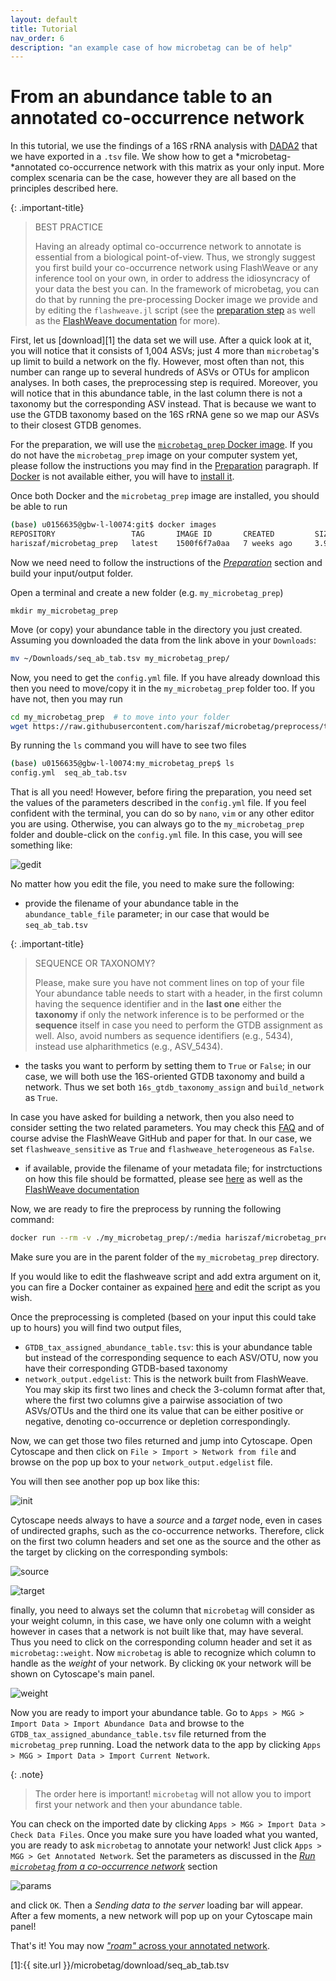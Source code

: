 ```yaml
---
layout: default
title: Tutorial
nav_order: 6
description: "an example case of how microbetag can be of help"
---
```


# From an abundance table to an annotated co-occurrence network


In this tutorial, we use the findings of a 16S rRNA analysis with [DADA2](https://benjjneb.github.io/dada2/) that we have exported in a `.tsv` file. 
We show how to get a *microbetag-*annotated co-occurrence network with this matrix as your only input. 
More complex scenaria can be the case, however they are all based on the principles described here. 


{: .important-title}
> BEST PRACTICE
>
> Having an already optimal co-occurrence network to annotate is essential from a biological point-of-view.
> Thus, we strongly suggest you first build your co-occurrence network using FlashWeave or any inference tool 
> on your own, in order to address the idiosyncracy of your data the best you can. 
> In the framework of microbetag, you can do that by running the pre-processing Docker image we provide and by editing the
> `flashweave.jl` script (see the [preparation step](input.md#the-preparation) as well as the [FlashWeave documentation](https://githubhelp.com/meringlab/FlashWeave.jl) for more).



First, let us [download][1] the data set we will use.
After a quick look at it, you will notice that it consists of 1,004 ASVs; just 4 more than `microbetag`'s up limit to build a network on the fly.
However, most often than not, this number can range up to several hundreds of ASVs or OTUs for amplicon analyses.
In both cases, the preprocessing step is required.
Moreover, you will notice that in this abundance table, in the last column there is not a taxonomy but the corresponding ASV instead.
That is because we want to use the GTDB taxonomy based on the 16S rRNA gene so we map our ASVs to their closest GTDB genomes. 

For the preparation, we will use the [`microbetag_prep` Docker image](https://hub.docker.com/r/hariszaf/microbetag_prep). 
If you do not have the `microbetag_prep` image on your computer system yet, please follow the instructions you may find in the [Preparation](./input.md#the-preparation) paragraph. 
If [Docker](https://www.docker.com) is not available either, you will have to [install it](https://docs.docker.com/get-docker/). 

Once both Docker and the `microbetag_prep` image are installed, you should be able to run

```bash
(base) u0156635@gbw-l-l0074:git$ docker images
REPOSITORY                 TAG       IMAGE ID       CREATED         SIZE
hariszaf/microbetag_prep   latest    1500f6f7a0aa   7 weeks ago     3.92GB
```

Now we need need to follow the instructions of the [*Preparation*](./input.md#io-folder)  section and build your input/output folder.

Open a terminal and create a new folder (e.g. `my_microbetag_prep`)

```
mkdir my_microbetag_prep
```

Move (or copy) your abundance table in the directory you just created. 
Assuming you downloaded the data from the link above in your `Downloads`: 

```bash
mv ~/Downloads/seq_ab_tab.tsv my_microbetag_prep/
```

Now, you need to get the `config.yml` file. 
If you have already download this then you need to move/copy it in the `my_microbetag_prep` folder too. 
If you have not, then you may run 

```bash
cd my_microbetag_prep  # to move into your folder
wget https://raw.githubusercontent.com/hariszaf/microbetag/preprocess/test/config.yml
```

By running the `ls` command you will have to see two files 

```bash
(base) u0156635@gbw-l-l0074:my_microbetag_prep$ ls
config.yml  seq_ab_tab.tsv
```

That is all you need! However, before firing the preparation, you need set the values of the parameters described in the `config.yml` file. 
If you feel confident with the terminal, you can do so by `nano`, `vim` or any other editor you are using. 
Otherwise, you can always go to the `my_microbetag_prep` folder and double-click on the `config.yml` file. 
In this case, you will see something like:

![gedit](../assets/images/config.png)


No matter how you edit the file, you need to make sure the following: 

- provide the filename of your abundance table in the `abundance_table_file` parameter; in our case that would be `seq_ab_tab.tsv`

{: .important-title}
> SEQUENCE OR TAXONOMY?
>
> Please, make sure you have not comment lines on top of your file
> Your abundance table needs to start with a header, in the first column having the sequence identifier and in the **last one** either the **taxonomy** if only the network inference is to be performed or the **sequence** itself in case you need to perform the GTDB assignment as well.
> Also, avoid numbers as sequence identifiers (e.g., 5434), instead use alpharithmetics (e.g., ASV_5434).

- the tasks you want to perform by setting them to `True` or `False`; in our case, we will both use the 16S-oriented GTDB taxonomy and build a network. Thus we set both `16s_gtdb_taxonomy_assign` and `build_network` as `True`.


In case you have asked for building a network, then you also need to consider setting the two related parameters.
You may check this [FAQ](./faq.md#what-is-sensitive-and-heterogeneous-in-flashweave) and of course advise the FlashWeave GitHub and paper for that. 
In our case, we set `flashweave_sensitive` as `True` and `flashweave_heterogeneous` as `False`.


- if available, provide the filename of your metadata file; for instrctuctions on how this file should be formatted, please see [here](https://hariszaf.github.io/microbetag/docs/input/#case-1-all-you-have-is-your-abundance-table-and-your-taxonomies) as well as the [FlashWeave documentation](https://github.com/meringlab/FlashWeave.jl)




Now, we are ready to fire the preprocess by running the following command:

```bash
docker run --rm -v ./my_microbetag_prep/:/media hariszaf/microbetag_prep
```

Make sure you are in the parent folder of the `my_microbetag_prep` directory. 

If you would like to edit the flashweave script and add extra argument on it, you can 
fire a Docker container as expained [here](./input.md#io-folder) and edit the script as you wish.


Once the preprocessing is completed (based on your input this could take up to hours)
you will find two output files, 

- `GTDB_tax_assigned_abundance_table.tsv`: this is your abundance table but instead of the corresponding sequence to each ASV/OTU, now you have their corresponding GTDB-based taxonomy
- `network_output.edgelist`: This is the network built from FlashWeave. You may skip its first two lines and check the 3-column format after that, where the first two columns give a pairwise association of two ASVs/OTUs and the third one its value that can be either positive or negative, denoting co-occurrence or depletion correspondingly.


Now, we can get those two files returned and jump into Cytoscape. 
Open Cytoscape and then click on `File > Import > Network from file` and browse on the pop up box to your `network_output.edgelist` file. 

You will then see another pop up box like this: 

![init](../assets/images/app/prep_import_Network.png)

Cytoscape needs always to have a *source* and a *target* node, even in cases of undirected graphs, such as the co-occurrence networks.
Therefore, click on the first two column headers and set one as the source and the other as the target by clicking on the corresponding symbols: 

![source](../assets/images/app/source.png)

![target](../assets/images/app/target.png)


finally, you need to always set the column that `microbetag` will consider as your weight column, in this case, we have only one column with a weight however in cases that a network is not built like that, may have several. 
Thus you need to click on the corresponding column header and set it as `microbetag::weight`.
Now `microbetag` is able to recognize which column to handle as the *weight* of your network.
By clicking `OK` your network will be shown on Cytoscape's main panel. 

![weight](../assets/images/app/weight.png)

Now you are ready to import your abundance table. 
Go to `Apps > MGG > Import Data > Import Abundance Data` and browse to the `GTDB_tax_assigned_abundance_table.tsv` file returned from the `microbetag_prep` running.
Load the network data to the app by clicking `Apps > MGG > Import Data > Import Current Network`.

{: .note}
> The order here is important! `microbetag` will not allow you to import first your network and then your abundance table. 

You can check on the imported date by clicking `Apps > MGG > Import Data > Check Data Files`.
Once you make sure you have loaded what you wanted, you are ready to ask `microbetag` to annotate your network! 
Just click `Apps > MGG > Get Annotated Network`.
Set the parameters as discussed in the [*Run `microbetag` from a co-occurrence network*](./cytoApp.md#starting-from-a-co-occurrence-network) section 

![params](../assets/images/app/prepSettings.png)



and click `OK`. 
Then a *Sending data to the server* loading bar will appear. 
After a few moments, a new network will pop up on your Cytoscape main panel! 

That's it! 
You may now [*"roam"* across your annotated network](./cytoApp.md#roaming-acrross-annotated-nodes-and-edges).

[1]:{{ site.url }}/microbetag/download/seq_ab_tab.tsv


<!-- 
Dataset:
 -->




